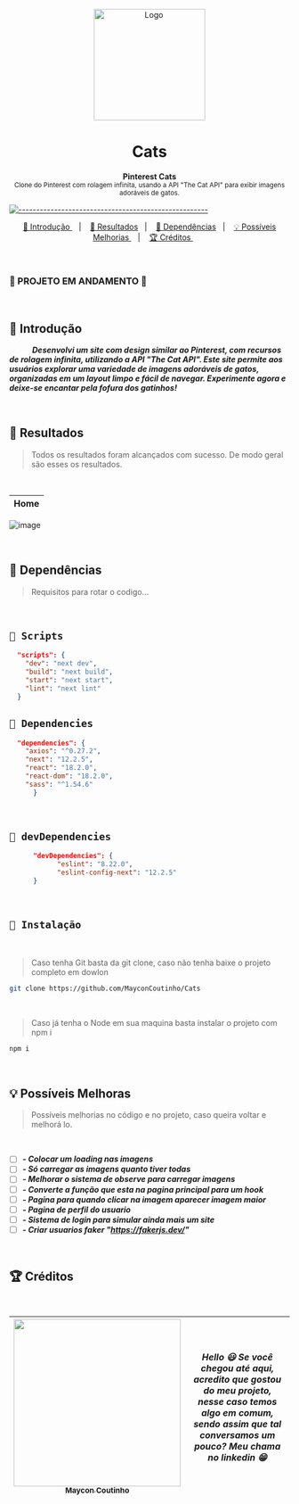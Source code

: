 <p align="center">
  <img src="https://user-images.githubusercontent.com/60453269/232112174-b851511e-ca98-49fe-acf5-24f605f04860.png" alt="Logo" width="200" height="200" />
</p>

<h1 align="center"> Cats </h1>

<p align="center">
  <b> Pinterest Cats </b></br>
  <sub> 
  Clone do Pinterest com rolagem infinita, usando a API "The Cat API" para exibir imagens adoráveis de gatos.
  <sub>
</p>


[![-----------------------------------------------------](https://raw.githubusercontent.com/andreasbm/readme/master/assets/lines/colored.png)](#table-of-contents)



<p align="center">
  <a href="#Introdução"> 🧩 Introdução </a>&nbsp;&nbsp;&nbsp;|&nbsp;&nbsp;&nbsp;
  <a href="#Resultados"> 🚀 Resultados</a>&nbsp;&nbsp;&nbsp;|&nbsp;&nbsp;&nbsp;
  <a href="#Dependências"> 🧪 Dependências</a>&nbsp;&nbsp;&nbsp;|&nbsp;&nbsp;&nbsp;
  <a href="#Ideias">💡 Possíveis Melhorias </a>&nbsp;&nbsp;&nbsp;|&nbsp;&nbsp;&nbsp;
  <a href="#Creditos"> 🏆 Créditos </a>&nbsp;&nbsp;&nbsp;&nbsp;&nbsp;&nbsp;
</p>

<br/>

### 🚧 PROJETO EM ANDAMENTO 🚧

<br/>

<a id="Introdução"></a>
## 🧩 Introdução 

  ***⠀⠀⠀⠀Desenvolvi um site com design similar ao Pinterest, com recursos de rolagem infinita, utilizando a API "The Cat API". Este site permite aos usuários explorar uma variedade de imagens adoráveis de gatos, organizadas em um layout limpo e fácil de navegar. Experimente agora e deixe-se encantar pela fofura dos gatinhos!***

<br/>


<a id="Resultados"></a>
## 🚀 Resultados 
  > Todos os resultados foram alcançados com sucesso. De modo geral são esses os resultados. 

<br />   

 Home |
|---|
![image](https://user-images.githubusercontent.com/60453269/232587512-d768ffd1-02b8-4a31-97b3-b156bf11c7eb.png)

<br />   

<a id="Dependências"></a>
## 🧪 Dependências
> Requisitos para rotar o codigo...

<br />   


## `📖 Scripts` 

```JSON
  "scripts": {
    "dev": "next dev",
    "build": "next build",
    "start": "next start",
    "lint": "next lint"
  }

```
  

## `📖 Dependencies` 

```JSON
  "dependencies": {
    "axios": "^0.27.2",
    "next": "12.2.5",
    "react": "18.2.0",
    "react-dom": "18.2.0",
    "sass": "^1.54.6"
      }

```

<br /> 

## `📖 devDependencies` 


```JSON
      "devDependencies": {
            "eslint": "8.22.0",
            "eslint-config-next": "12.2.5"
      }

```

<br /> 

## `📖 Instalação` 
   
<br /> 

> Caso tenha Git basta da git clone, caso não tenha baixe o projeto completo em dowlon

```BASH
git clone https://github.com/MayconCoutinho/Cats
```

<br /> 

> Caso já tenha o Node em sua maquina basta instalar o projeto com npm i

```BASH
npm i 
```

<br /> 

<a id="Ideias"></a>
## 💡 Possíveis Melhoras
> Possíveis melhorias no código e no projeto, caso queira voltar e melhorá lo.

<br /> 

- [ ] ***- Colocar um loading nas imagens*** 
- [ ] ***- Só carregar as imagens quanto tiver todas*** 
- [ ] ***- Melhorar o sistema de observe para carregar imagens*** 
- [ ] ***- Converte a função que esta na pagina principal para um hook*** 
- [ ] ***- Pagina para quando clicar na imagem aparecer imagem maior*** 
- [ ] ***- Pagina de perfil do usuario*** 
- [ ] ***- Sistema de login para simular ainda mais um site*** 
- [ ] ***- Criar usuarios faker "https://fakerjs.dev/"*** 

<br /> 

<a id="Creditos"></a>
## 🏆 Créditos

<br /> 

<div > 

| [<img src="https://user-images.githubusercontent.com/60453269/217899761-dc2d4e4b-3336-419d-9076-79304290aa0a.png" width=300><br><sub> Maycon Coutinho </sub>](https://www.linkedin.com/in/maycon-coutinho/) | ***Hello 😃 Se você chegou até aqui, acredito que gostou do meu projeto, nesse caso temos algo em comum, sendo assim que tal conversamos um pouco? Meu chama no linkedin 😁*** | 
|---|---|


</div> 
